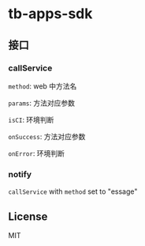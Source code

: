 # tb-apps-sdk

## 接口

### callService

`method`: web 中方法名

`params`: 方法对应参数

`isCI`: 环境判断

`onSuccess`: 方法对应参数

`onError`: 环境判断

### notify

`callService` with `method` set to "essage"

## License
MIT
